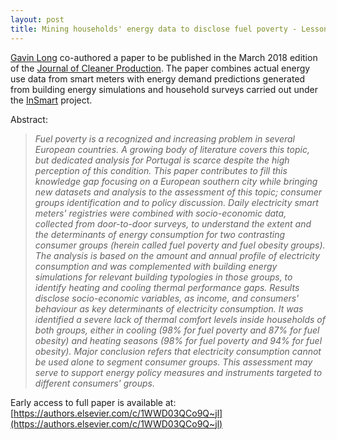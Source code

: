 ```yaml
---
layout: post
title: Mining households' energy data to disclose fuel poverty - Lessons for Southern Europe
---
```


[Gavin Long](https://www.nottingham.ac.uk/engineering/departments/abe/people/gavin.long) co-authored a paper to be published in the March 2018 edition of the [Journal of Cleaner Production](https://www.sciencedirect.com/science/journal/09596526). The paper combines actual energy use data from smart meters with energy demand predictions generated from building energy simulations and household surveys carried out under the [InSmart](http://www.insmartenergy.com/) project. 

Abstract:
>*Fuel poverty is a recognized and increasing problem in several European countries. A growing body of literature covers this topic, but dedicated analysis for Portugal is scarce despite the high perception of this condition. This paper contributes to fill this knowledge gap focusing on a European southern city while bringing new datasets and analysis to the assessment of this topic; consumer groups identification and to policy discussion. Daily electricity smart meters' registries were combined with socio-economic data, collected from door-to-door surveys, to understand the extent and the determinants of energy consumption for two contrasting consumer groups (herein called fuel poverty and fuel obesity groups). The analysis is based on the amount and annual profile of electricity consumption and was complemented with building energy simulations for relevant building typologies in those groups, to identify heating and cooling thermal performance gaps. Results disclose socio-economic variables, as income, and consumers' behaviour as key determinants of electricity consumption. It was identified a severe lack of thermal comfort levels inside households of both groups, either in cooling (98% for fuel poverty and 87% for fuel obesity) and heating seasons (98% for fuel poverty and 94% for fuel obesity). Major conclusion refers that electricity consumption cannot be used alone to segment consumer groups. This assessment may serve to support energy policy measures and instruments targeted to different consumers' groups.*

Early access to full paper is available at:
[https://authors.elsevier.com/c/1WWD03QCo9Q~jl](https://authors.elsevier.com/c/1WWD03QCo9Q~jl)